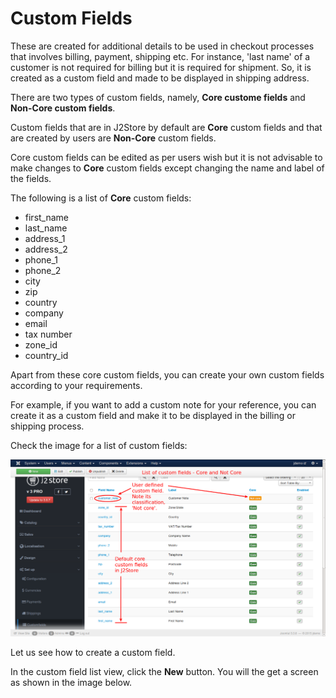 # Custom Fields

These are created for additional details to be used in checkout processes that involves billing, payment, shipping etc. For instance, 'last name' of a customer is not required for billing but it is required for shipment. So, it is created as a custom field and made to be displayed in shipping address.

There are two types of custom fields, namely, **Core custome fields** and **Non-Core custom fields**.

Custom fields that are in J2Store by default are **Core** custom fields and that are created by users are **Non-Core** custom fields.

Core custom fields can be edited as per users wish but it is not advisable to make changes to **Core** custom fields except changing the name and label of the fields.

The following is a list of **Core** custom fields:

* first_name
* last_name
* address_1
* address_2
* phone_1
* phone_2
* city
* zip
* country
* company
* email
* tax number
* zone_id
* country_id

Apart from these core custom fields, you can create your own custom fields according to your requirements.

For example, if you want to add a custom note for your reference, you can create it as a custom field and make it to be displayed in the billing or shipping process.

Check the image for a list of custom fields:

![Custom Fields List](custom_fields_list.png)

Let us see how to create a custom field.

In the custom field list view, click the **New** button. You will the get a screen as shown in the image below.

